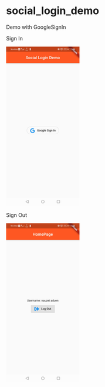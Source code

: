 # social_login_demo

Demo with GoogleSignIn

Sign In

<img src="screenshots/sign in.jpg" width="200"/>


Sign Out

<img src="screenshots/sign out.jpg" width="200"/>